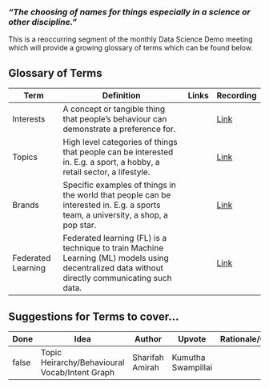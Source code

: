 ### *“The choosing of names for things especially in a science or other discipline.”*

This is a reoccurring segment of the monthly Data Science Demo meeting which will provide a growing glossary of terms which can be found below. 



## Glossary of Terms
| Term | Definition | Links | Recording |
| --- | --- | --- | --- |
| Interests | A concept or tangible thing that people’s behaviour can demonstrate a preference for.  |  | [Link](https://drive.google.com/file/d/1ah13HFYT0w1Qoio3gDxtvEJc2h1HffiH/view?usp=drive_link) |
| Topics | High level categories of things that people can be interested in. E.g. a sport, a hobby, a retail sector, a lifestyle. |  | [Link](https://drive.google.com/file/d/1ah13HFYT0w1Qoio3gDxtvEJc2h1HffiH/view?usp=drive_link) |
| Brands | Specific examples of things in the world that people can be interested in. E.g. a sports team, a university, a shop, a pop star.  |  | [Link](https://drive.google.com/file/d/1ah13HFYT0w1Qoio3gDxtvEJc2h1HffiH/view?usp=drive_link) |
| Federated Learning | Federated learning (FL) is a technique to train Machine Learning (ML) models using decentralized data without directly communicating such data. |  | [Link](https://drive.google.com/file/d/1bv_GXySvtdUi1Hku9chibNe-mTj8DIG7/view?usp=drive_link) |




## Suggestions for Terms to cover...

| Done | Idea | Author | Upvote | Rationale/Comments |
| --- | --- | --- | --- | --- |
| false | Topic Heirarchy/Behavioural Vocab/Intent Graph | Sharifah Amirah | Kumutha Swampillai |  |